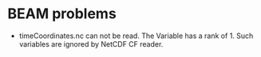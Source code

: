 BEAM problems
=============
* timeCoordinates.nc can not be read. The Variable has a rank of 1.
  Such variables are ignored by NetCDF CF reader.
